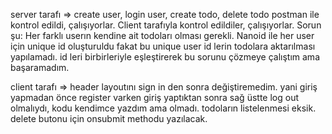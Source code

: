 server tarafı =>
  create user, login user, create todo, delete todo postman ile kontrol edildi, çalışıyorlar. Client tarafıyla kontrol edildiler, çalışıyorlar. Sorun şu: Her farklı userın kendine ait todoları olması gerekli. Nanoid ile her user için unique id oluşturuldu fakat bu unique user id lerin todolara aktarılması yapılamadı. id leri birbirleriyle eşleştirerek bu sorunu çözmeye çalıştım ama başaramadım.
  
client tarafı =>
  header layoutını sign in den sonra değiştiremedim. yani giriş yapmadan önce register varken giriş yaptıktan sonra sağ üstte log out olmalıydı, kodu kendimce yazdım ama olmadı.
  todoların listelenmesi eksik. delete butonu için onsubmit methodu yazılacak.
  
  
